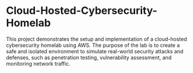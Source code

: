 # Cloud-Hosted-Cybersecurity-Homelab
This project demonstrates the setup and implementation of a cloud-hosted cybersecurity homelab using AWS. The purpose of the lab is to create a safe and isolated environment to simulate real-world security attacks and defenses, such as penetration testing, vulnerability assessment, and monitoring network traffic.
